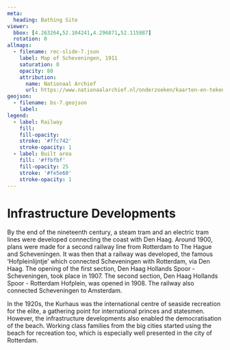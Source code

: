 ```yaml
---
meta:
  heading: Bathing Site
viewer:
  bbox: [4.263264,52.104241,4.296871,52.115887]
  rotation: 0
allmaps:
  - filename: rec-slide-7.json
    label: Map of Scheveningen, 1911
    saturation: 0
    opacity: 80
    attribution:
      name: Nationaal Archief
      url: https://www.nationaalarchief.nl/onderzoeken/kaarten-en-tekeningen/topografie-en-infrastructuur
geojson:
  - filename: bs-7.geojson
    label:
legend:
  - label: Railway
    fill: 
    fill-opacity: 
    stroke: '#ffc742'
    stroke-opacity: 1
  - label: Built area
    fill: '#ffbfbf'
    fill-opacity: 25
    stroke: '#fe5e60'
    stroke-opacity: 1
---
```


# Infrastructure Developments

By the end of the nineteenth century, a steam tram and an electric tram lines were developed connecting  the coast with Den Haag. Around 1900, plans were made for a second railway line from Rotterdam to The Hague and Scheveningen. It was then that a railway was developed, the famous ‘Hofpleinlijntje’ which connected Scheveningen with Rotterdam, via Den Haag. The opening of the first section, Den Haag Hollands Spoor - Scheveningen, took place in 1907. The second section, Den Haag Hollands Spoor - Rotterdam Hofplein, was opened in 1908. The railway also connected Scheveningen to Amsterdam.

In the 1920s, the Kurhaus was the international centre of seaside recreation for the elite, a gathering point for international princes and statesmen. However, the infrastructure developments also enabled the democratisation of the beach. Working class families from the big cities started using the beach for recreation too, which is especially well presented in the city of Rotterdam. 
